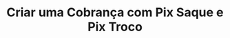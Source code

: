---
title: Criar uma Cobrança com Pix Saque e Pix Troco
api:
  file: Pix Saque e troco.json
  operationId: post_order
hidden: false
---